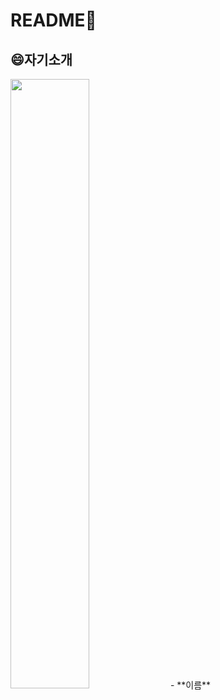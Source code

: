 # README👋
## 😄자기소개 
<img width="50%" src="https://user-images.githubusercontent.com/115774339/198040733-3bb5ff29-d085-4947-9a16-f1518448dabf.jpg"/>
- **이름**
<!--
**guyseoklee/guyseoklee** is a ✨ _special_ ✨ repository because its `README.md` (this file) appears on your GitHub profile.

Here are some ideas to get you started:

- 🔭 I’m currently working on ...
- 🌱 I’m currently learning ...
- 👯 I’m looking to collaborate on ...
- 🤔 I’m looking for help with ...
- 💬 Ask me about ...
- 📫 How to reach me: ...
- 😄 Pronouns: ...
- ⚡ Fun fact: ...
-->
